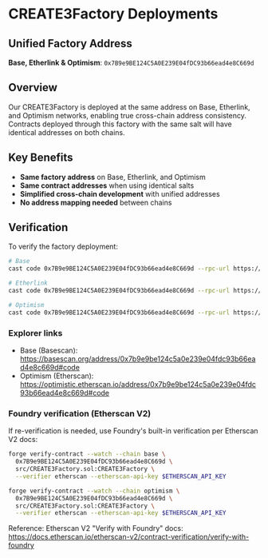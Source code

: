 # CREATE3Factory Deployments

## Unified Factory Address
**Base, Etherlink & Optimism**: `0x7B9e9BE124C5A0E239E04fDC93b66ead4e8C669d`

## Overview
Our CREATE3Factory is deployed at the same address on Base, Etherlink, and Optimism networks, enabling true cross-chain address consistency. Contracts deployed through this factory with the same salt will have identical addresses on both chains.

## Key Benefits
- **Same factory address** on Base, Etherlink, and Optimism
- **Same contract addresses** when using identical salts
- **Simplified cross-chain development** with unified addresses
- **No address mapping needed** between chains

## Verification
To verify the factory deployment:
```bash
# Base
cast code 0x7B9e9BE124C5A0E239E04fDC93b66ead4e8C669d --rpc-url https://mainnet.base.org

# Etherlink
cast code 0x7B9e9BE124C5A0E239E04fDC93b66ead4e8C669d --rpc-url https://node.mainnet.etherlink.com

# Optimism
cast code 0x7B9e9BE124C5A0E239E04fDC93b66ead4e8C669d --rpc-url https://mainnet.optimism.io
```

### Explorer links
- Base (Basescan): https://basescan.org/address/0x7b9e9be124c5a0e239e04fdc93b66ead4e8c669d#code
- Optimism (Etherscan): https://optimistic.etherscan.io/address/0x7b9e9be124c5a0e239e04fdc93b66ead4e8c669d#code

### Foundry verification (Etherscan V2)
If re-verification is needed, use Foundry's built-in verification per Etherscan V2 docs:

```bash
forge verify-contract --watch --chain base \
  0x7B9e9BE124C5A0E239E04fDC93b66ead4e8C669d \
  src/CREATE3Factory.sol:CREATE3Factory \
  --verifier etherscan --etherscan-api-key $ETHERSCAN_API_KEY

forge verify-contract --watch --chain optimism \
  0x7B9e9BE124C5A0E239E04fDC93b66ead4e8C669d \
  src/CREATE3Factory.sol:CREATE3Factory \
  --verifier etherscan --etherscan-api-key $ETHERSCAN_API_KEY
```

Reference: Etherscan V2 "Verify with Foundry" docs: https://docs.etherscan.io/etherscan-v2/contract-verification/verify-with-foundry